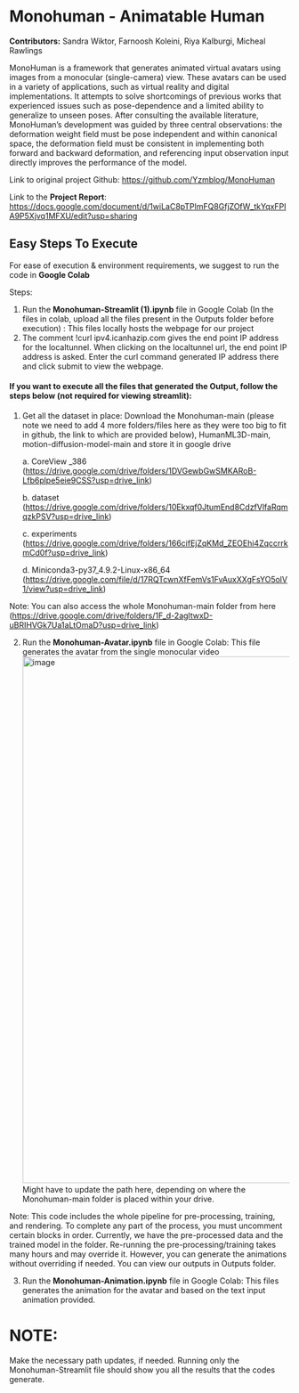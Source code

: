 # Monohuman - Animatable Human

**Contributors:** Sandra Wiktor, Farnoosh Koleini, Riya Kalburgi, Micheal Rawlings

MonoHuman is a framework that generates animated virtual avatars using images from a monocular (single-camera) view. These avatars can be used in a variety of applications, such as virtual reality and digital implementations. It attempts to solve shortcomings of previous works that experienced issues such as pose-dependence and a limited ability to generalize to unseen poses. After consulting the available literature, MonoHuman’s development was guided by three central observations: the deformation weight field must be pose independent and within canonical space, the deformation field must be consistent in implementing both forward and backward deformation, and referencing input observation input directly improves the performance of the model.

Link to original project Github: https://github.com/Yzmblog/MonoHuman

Link to the **Project Report**: https://docs.google.com/document/d/1wiLaC8pTPlmFQ8GfjZOfW_tkYqxFPIA9P5Xjvq1MFXU/edit?usp=sharing

## Easy Steps To Execute

For ease of execution & environment requirements, we suggest to run the code in **Google Colab**

Steps:
1. Run the **Monohuman-Streamlit (1).ipynb** file in Google Colab (In the files in colab, upload all the files present in the Outputs folder before execution) : This files locally hosts the webpage for our project
2. The comment !curl ipv4.icanhazip.com gives the end point IP address for the localtunnel. When clicking on the localtunnel url, the end point IP address is asked. Enter the curl command generated IP address there and click submit to view the webpage.

#### If you want to execute all the files that generated the Output, follow the steps below (not required for viewing streamlit):
1. Get all the dataset in place: Download the Monohuman-main (please note we need to add 4 more folders/files here as they were too big to fit in github, the link to which are provided below), HumanML3D-main, motion-diffusion-model-main and store it in google drive

      a. CoreView _386 (https://drive.google.com/drive/folders/1DVGewbGwSMKARoB-Lfb6plpe5eie9CSS?usp=drive_link)
   
      b. dataset (https://drive.google.com/drive/folders/10Ekxqf0JtumEnd8CdzfVlfaRqmqzkPSV?usp=drive_link)
   
      c. experiments (https://drive.google.com/drive/folders/166cifEjZqKMd_ZEOEhi4ZqccrrkmCd0f?usp=drive_link)
   
      d. Miniconda3-py37_4.9.2-Linux-x86_64 (https://drive.google.com/file/d/17RQTcwnXfFemVs1FvAuxXXgFsYO5olV1/view?usp=drive_link)
   
Note: You can also access the whole Monohuman-main folder from here (https://drive.google.com/drive/folders/1F_d-2agltwxD-uBRIHVGk7Ua1aLtOmaD?usp=drive_link)

2. Run the **Monohuman-Avatar.ipynb** file in Google Colab: This file generates the avatar from the single monocular video
   <img width="946" alt="image" src="https://github.com/riyakalburgi/Monohuman---Animatable-Human/assets/56675842/c713d1f4-5d70-4836-9dc7-f09827a3ac71">
   Might have to update the path here, depending on where the Monohuman-main folder is placed within your drive.
   
Note: This code includes the whole pipeline for pre-processing, training, and rendering. To complete any part of the process, you must uncomment certain blocks in order. Currently, we have the pre-processed data and the trained model in the folder. Re-running the pre-processing/training takes many hours and may override it. However, you can generate the animations without overriding if needed. You can view our outputs in Outputs folder.

3. Run the **Monohuman-Animation.ipynb** file in Google Colab: This files generates the animation for the avatar and based on the text input animation provided.

# NOTE: 
Make the necessary path updates, if needed.
Running only the Monohuman-Streamlit file should show you all the results that the codes generate. 
